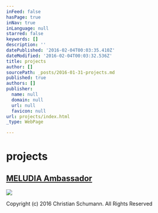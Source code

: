 ```yaml
---
inFeed: false
hasPage: true
inNav: true
inLanguage: null
starred: false
keywords: []
description: ''
datePublished: '2016-02-04T00:03:35.410Z'
dateModified: '2016-02-04T00:03:32.536Z'
title: projects
author: []
sourcePath: _posts/2016-01-31-projects.md
published: true
authors: []
publisher:
  name: null
  domain: null
  url: null
  favicon: null
url: projects/index.html
_type: WebPage

---
```

# projects

## [MELUDIA Ambassador][0]
![](https://the-grid-user-content.s3-us-west-2.amazonaws.com/6c874744-892d-4490-a4a0-e669e97441ba.jpg)

Copyright (c) 2016 Christian Schumann. All Rights Reserved

[0]: https://www.youtube.com/watch?v=nFSu10IYMWQ